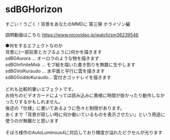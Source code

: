 # sdBGHorizon
すごい！うごく！背景をあなたのMMDに 第三弾 ホライゾン編 <br>

説明動画はこちら
https://www.nicovideo.jp/watch/sm36239546

●何をするエフェクトなのか<br>
背景に(一部前景とカブるように)何かを描きます<br>
sdBGAurora	... オーロラのような物を描きます<br>
sdBGInfiniteMob ... モブ絵を描いた書き割りを無数に生やします<br>
sdBGVolKuraudo 	... 水平面と平行に雲を描きます<br>
sdBGGoddoKuraudo... 雲付きゴッドレイを描きます<br>
<br>
どれも比較的重いエフェクトです。<br>
お持ちのビデオカードによっては読み込みに異様に時間が掛かったり動作しなかったりするかもしれません。<br>
後述の「仕様」に書いてあるように色々と制限があります。<br>
あくまで「背景が寂しい時に何か動いているものを表示させたい」という用途に使うのが無難だと思います<br>
<br>
そぼろ様作のAutoLuminous4に対応しており輝度が溢れたピクセルが光ります<br>

